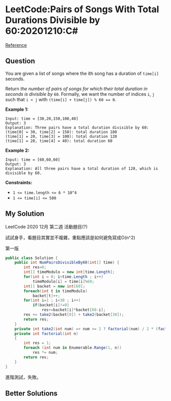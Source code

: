 # LeetCode:Pairs of Songs With Total Durations Divisible by 60:20201210:C#

[Reference](https://leetcode.com/explore/challenge/card/december-leetcoding-challenge/570/week-2-december-8th-december-14th/3559/)



## Question

You are given a list of songs where the ith song has a duration of `time[i]` seconds.

Return *the number of pairs of songs for which their total duration in seconds is divisible by* `60`. Formally, we want the number of indices `i`, `j` such that `i < j` with `(time[i] + time[j]) % 60 == 0`.

 

**Example 1:**

```
Input: time = [30,20,150,100,40]
Output: 3
Explanation: Three pairs have a total duration divisible by 60:
(time[0] = 30, time[2] = 150): total duration 180
(time[1] = 20, time[3] = 100): total duration 120
(time[1] = 20, time[4] = 40): total duration 60
```

**Example 2:**

```
Input: time = [60,60,60]
Output: 3
Explanation: All three pairs have a total duration of 120, which is divisible by 60.
```

 

**Constraints:**

- `1 <= time.length <= 6 * 10^4`
- `1 <= time[i] <= 500`

## My Solution

LeetCode 2020 12月 第二週 活動題目(?)

試試身手，看題目其實並不複雜，重點應該是如何避免寫成O(n^2)

第一版

```C#
public class Solution {
    public int NumPairsDivisibleBy60(int[] time) {
        int res=0;
        int[] timeModulo = new int[time.Length];
        for(int i = 0; i<time.Length ; i++)
            timeModulo[i] = time[i]%60;
        int[] backet = new int[60];
        foreach(int t in timeModulo)
            backet[t]++;
        for(int i=1 ; i<30 ; i++)
            if(backet[i]!=0)
                res+=backet[i]*backet[60-i];
        res += take2(backet[0]) + take2(backet[30]);
        return res;
    }
    private int take2(int num) => num >= 2 ? factorial(num) / 2 * (factorial(num - 2)) : 0;
    private int factorial(int n)
    {
        int res = 1;
        foreach (int num in Enumerable.Range(1, n))
            res *= num;
        return res;
    }
}
```

進階測試，失敗。

## Better Solutions

